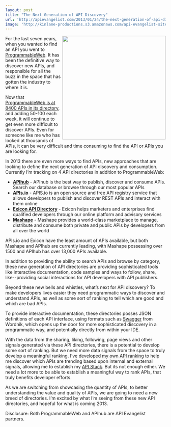 ```yaml
---
layout: post
title: "The Next Generation of API Discovery"
url: 'http://apievangelist.com/2013/01/24/the-next-generation-of-api-discovery/'
image: 'http://kinlane-productions.s3.amazonaws.com/api-evangelist-site/blog/Tag-Cloud-API-Discovery.png'
---
```


<img class="c1" src="https://s3.amazonaws.com/kinlane-productions/Tag-Cloud-API-Discovery.png" alt="" width="325" align="right" />

For the last seven years, when you wanted to find an API you went to [ProgrammableWeb][1]. It has been the definitive way to discover new APIs, and responsible for all the buzz in the space that has gotten the industry to where it is.

Now that [ProgrammableWeb is at 8400 APIs in its directory][2], and adding 50-100 each week, it will continue to get even more difficult to discover APIs. Even for someone like me who has looked at thousands of APIs, it can be very difficult and time consuming to find the API or APIs you are looking for.

In 2013 there are even more ways to find APIs, new approaches that are looking to define the next generation of API discovery and consumption. Currently I’m tracking on 4 API directories in addition to ProgrammableWeb:

  * **[APIhub][3]** \- APIhub is the best way to publish, discover and consume APIs. Search our database or browse through our most popular APIs
  * **[APIs.io][4]** \- APIS.io is an open source and free API registry service that allows developers to publish and discover REST APIs and interact with them online
  * **[Exicon API Directory][5]** \- Exicon helps marketers and enterprises find qualified developers through our online platform and advisory services
  * **[Mashape][6]** \- Mashape provides a world-class marketplace to manage, distribute and consume both private and public APIs by developers from all over the world

APIs.io and Exicon have the least amount of APIs available, but both Mashape and APIhub are currently leading, with Mashape possessing over 1500 and APIhub has over 13,000 APIs available.

In addition to providing the ability to search APIs and browse by category, these new generation of API directories are providing sophisticated tools like interactive documentation, code samples and ways to follow, share, like--providing social interactions for API developers with API publishers.

Beyond these new bells and whistles, what’s next for API discovery? To make developers lives easier they need programmatic ways to discover and understand APIs, as well as some sort of ranking to tell which are good and which are bad APIs.

To provide interactive documentation, these directories posses JSON definitions of each API interface, using formats such as [Swagger][7] from Wordnik, which opens up the door for more sophisticated discovery in a programmatic way, and potentially directly from within your IDE.

With the data from the sharing, liking, following, page views and other signals generated via these API directories, there is a potential to develop some sort of ranking. But we need more data signals from the space to truly develop a meaningful ranking. I’ve developed [my own API ranking][8] to help me discover which APIs are trending based upon internal and external signals, allowing me to establish my [API Stack][9]. But its not enough either. We need a lot more to be able to establish a meaningful way to rank APIs, that truly benefits developer efforts.

As we are switching from showcasing the quantity of APIs, to better understanding the value and quality of APIs, we are going to need a new breed of directories. I’m excited by what I’m seeing from these new API directories, and hopeful for what is coming 2013.

Disclosure: Both ProgrammableWeb and APIhub are API Evangelist partners.

   [1]: http://programmableweb.com
   [2]: http://www.programmableweb.com/apis/directory
   [3]: http://www.apihub.com/ (APihub)
   [4]: http://apis.io/ (APIs.io)
   [5]: http://www.exiconglobal.com/api-dir/
   [6]: https://www.mashape.com/ (Mashape)
   [7]: http://apievangelist.com/2011/11/09/can-swagger-deliver-a-restful-api-discovery-service/ (Swagger)
   [8]: http://theapistack.com/ranking.html (API Ranking)
   [9]: http://apistack.com
